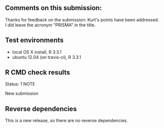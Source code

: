 ## Comments on this submission:
Thanks for feedback on the submission: Kurt's points have been addressed. I did leave the acronym "PRISMA" in the title.

## Test environments
* local OS X install, R 3.3.1
* ubuntu 12.04 (on travis-ci), R 3.3.1

## R CMD check results

Status: 1 NOTE

New submission

## Reverse dependencies

This is a new release, so there are no reverse dependencies.
